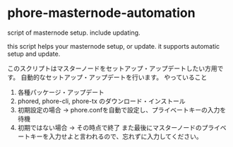 # phore-masternode-automation
script of masternode setup. include updating.

this script helps your masternode setup, or update.
it supports automatic setup and update.

このスクリプトはマスターノードをセットアップ・アップデートしたい方用です。
自動的なセットアップ・アップデートを行います。
やっていること
1. 各種パッケージ・アップデート
2. phored, phore-cli, phore-tx のダウンロード・インストール
3. 初期設定の場合 -> phore.confを自動で設定し、プライベートキーの入力を待機
4. 初期ではない場合 -> その時点で終了
また最後にマスターノードのプライベートキーを入力せよと言われるので、忘れずに入力してください。
